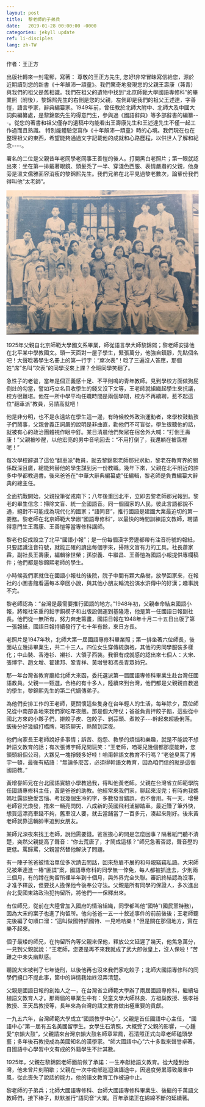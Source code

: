 ```yaml
---
layout: post
title:  黎老師的子弟兵
date:   2019-01-28 00:00:00 -0000
categories: jekyll update
ref: li-disciples
lang: zh-TW
---
```

作者：王正方

出版社轉來一封電郵，寫著：
尊敬的王正方先生,
您好!非常冒昧寫信給您，源於近期讀到您的新書《十年顛沛一頑童》。我們驚奇地發現您的父親王壽康（茀青）與我們的祖父是舊相識。我們在祖父的遺物中找到“北京師範大學國語專修科”的畢業照（附後），黎錦熙先生的右側是您的父親，左側即是我們的祖父王述達，字善愷，語言學家，辭典編纂家。1949年前，曾任教於北師大附中、北師大及中國大詞典編纂處，是黎錦熙先生的得意門生，參與過《國語辭典》等多部辭書的編纂---。從您的著書和祖父僅存的遺稿中均能看出王壽康先生和王述達先生不僅一起工作過而且熟識。
特別能體驗您寫作《十年顛沛一頑童》時的心境。我們現在也在整理祖父的東西，希望能夠通過文字記載他的成就和心路歷程，以供世人了解和紀念----。 

署名的二位是父親昔年老同學老同事王善愷的後人。打開黑白老照片；第一眼就認出來：坐在第一排戴著眼鏡、頭髮禿了一半、穿淺色西服、表情嚴肅的父親，他身旁是溫文儒雅面容消瘦的黎錦熙先生。我們兄弟在北平見過黎老數次，論輩份我們得叫他“太老師”。

![image](/assets/imgs/prof-li-chinese-studies-class.JPG "1949年北京師範大學國文研修班的畢業照")

1925年父親自北京師範大學國文系畢業，師從語言學大師黎錦熙；黎老師安排他在北平某中學教國文。頭一天面對一屋子學生，緊張萬分，他強自鎮靜，先點個名吧！大聲唸著學生名冊上的第一行字：“席次表”！唸了三遍沒人答應，那個姓“席”名叫“次表”的同學沒來上課？全班同學笑翻了。

急性子的老爸，當年是個正義感十足、不平則鳴的青年教師。見到學校方面做狗屁倒灶的勾當，譬如巧立名目收學生的錢又沒下文等，王老師就組織起學生來抗議，校方很難堪。他在一所中學平均任職時間是兩個學期，校方不再續聘，惹不起這位“翻車派”教員，另請高就吧！

他是非分明，也不是永遠站在學生這一邊，有時候校外政治運動者，來學校鼓動孩子們鬧事，父親會義正詞嚴的說明是非曲直，勸他們不可盲從，學生很聽他的話，就被有心的政治團體視作眼中釘。某日清晨他們聚眾在宿舍外大喊：“打倒王壽康！”父親被吵醒，以他宏亮的男中音吼回去：“不用打倒了，我還躺在被窩裡呢！”

每次學校辭退了這位“翻車派”教員，就去黎錦熙老師那兒求助，黎老在教育界的關係既深且廣，總能夠替他的學生謀到另一份教職。幾年下來，父親在北平附近的許多中學都教過書。後來爸爸在“中華大辭典編纂處”任編輯，黎老師是負責編纂大辭典的總主任。

全面抗戰開始，父親投筆從戎南下；八年後重回北平，立即去黎老師那兒報到。黎老的畢生信念：掃除文盲、統一全國語音。同一個國家的人民，彼此言語都說不通，絕對不可能成為現代化的國家；“語同音”，推行國語是建國大業最迫切的第一要務。黎老師在北京師範大學辦“國語專修科”，以最快的時間訓練語文教師，聘請得意門生王壽康、王善愷等當專修科講師。

黎老也促成設立了北平“國語小報”；是一份每個漢字旁邊都帶有注音符號的報紙，只要認識注音符號，就能正確的讀出每個字來，掃除文盲有力的工具。社長蕭家霖，副社長王壽康，編輯徐世榮；孫崇義、牛繼昌、王善愷為國語小報提供專欄稿件；他們都是黎錦熙老師的學生。

小時候我們家就住在國語小報社的後院，院子中間有顆大桑樹，放學回家來，在報社的小圖書館看遍每本章回小說，與其他小朋友輪流扮演水滸傳中的好漢；趣事說不完。

黎老師認為：“台灣是最需要推行國語的地方。”1948年初，父親奉命結束國語小報，將報社笨重的鉛字銅模子和出版設備運到基隆港，他是第一任國語日報副社長。他們從一無所有，努力奔走籌畫，國語日報在1948年十月二十五日出版了第一張報紙，國語日報持續發行了七十年有餘，來日方長。

老照片是1947年秋，北師大第一屆國語專修科畢業照；第一排坐著六位師長，後面站立幾排畢業生，共二十三人。四位女生穿傳統旗袍，其他的男同學服裝多樣化；中山裝、香港衫、襯衫、大領子西裝。我很有成就感的認出來七個人：大宋、張博宇、趙文增、翟建邦、鞏青祥、黃增譽和馮長青眾師兄。

那一年台灣省教育廳給北師大來函，委托選派第一屆國語專修科畢業生赴台灣任國語教員。父親一一甄選，合格的有十多人，陸續來到台灣，他們都是父親親自教過的學生，黎錦熙先生的第二代嫡傳弟子。

為他們安排工作的王老師，更關懷這些隻身在台年輕人的生活，每年除夕，眾位師兄從中南部各地來我們家吃年夜飯。那是個大陣仗；爸爸負責拌餃子餡，這些從中國北方來的小夥子們，擀餃子皮、包餃子、剝蒜頭、煮餃子---幹起來超級俐落。飯後分好幾組打橋牌，喝茶聊天，熱鬧到深夜。

他們向家長王老師說好多事情；訴苦、抱怨、教學的煩惱和樂趣，就是不能說不想幹語文教育的話；有次張博宇師兄開玩笑：“王老師，咱哥兒幾個都那麼能幹，您領頭組個公司，大夥兒一塊掙錢多好哇！咱甭幹語文教育不行嗎？”老爸臭罵了博宇一頓，最後有結語：“無論多麼苦，必須得幹語文教育，因為咱們信的就是這個國語教。”

黃增譽師兄在台北國語實驗小學教過我，得叫他黃老師。父親在台灣省立師範學院任國語專修科主任，黃是爸爸的助教。他經常來我們家，聊起來沒完；有時向我媽媽吐露談戀愛苦惱、考我幾個生冷的字，多數發音錯誤，也不會用。有一天，增譽老師容光煥發，推來一輛亮閃閃、八成新的英國飛利浦腳踏車。最近賺了筆外快，想買這漂亮車錢不夠，舊車沒人要，就去當鋪當了一百多元，湊起來剛好。後來黃老師就靠這輛帥車追到女朋友。

某師兄深夜來找王老師，說他需要錢。爸爸擔心的問是怎麼回事？隔著紙門聽不清楚，突然父親提高了聲音：“你去荒唐了，才鬧成這樣？”師兄急著否認，聲音壓的更低。罵歸罵，父親當然替他解決了問題。

有一陣子爸爸被情治單位多次請去問話，回來愁眉不展的和母親竊竊私語。大宋師兄被牽連進一樁“匪諜”案，國語專修科的同學無一倖免，每人都被抓進去，少則兩三個月，有的蹲在拘留所裡半年到十個月，與外界完全失聯。審訊終結認為沒事，才准予釋放，但要找人擔保他今後奉公守法。父親是所有同學的保證人，多次進出台北愛國東路政治犯拘留所，將他們一一保釋出來。

有位師兄，從前在大陸曾加入國府的情治組織，同學都叫他“國特”(國民黨特務)，因為大宋的案子也進了拘留所。他向爸爸一五一十敘述事件的前前後後；王老師聽完後編了句順口溜：“這叫做國特抓國特、一見哈哈樂！”但是關在那個地方，實在樂不起來。 

個子最矮的師兄，在拘留所內等父親來保他，釋放公文延遲了幾天，他焦急萬分，一見到父親就說：“王老師，您要是再不來我就成了武大郎做皇上，沒人保啦！”苦難之中未失幽默感。

聽說大宋被判了七年徒刑，以後他再也沒來我們家吃餃子；北師大國語專修科的同學們絕口不提此事，箇中的詳情我始終沒弄清楚。

父親是國語日報的創始人之一，在台灣省立師範大學辦了兩屆國語專修科，繼續培植語文教育人才。那兩屆的畢業生中有：兒童文學大師林良、方祖燊教授、張孝裕教授、王天昌教授等，長年來為台灣的語文教育做出極重要的貢獻。

一九五六年，台灣師範大學成立“國語教學中心”，父親是首任國語中心主任， “國語中心”第一屆有五名美國留學生。女學生石清照，大概受了父親的影響，一心鍾愛“京韻大鼓”，父親請來台灣京韻大鼓名師章翠鳳，石清照正式向章老師磕頭學藝；多年後石教授成為美國知名的漢學家。“師大國語中心”六十多載來聲譽卓著，自國語中心學習中文有成的外籍學生不計其數。

1925年，父親在黎錦熙老師面前做了承諾：一生奉獻給語文教育。從大陸到台灣，他未曾片刻稍歇；父親在一次中南部巡迴演講途中，因過度勞累導致嚴重中風，從此喪失了說話的能力，他的語文教育工作被迫中止。

黎老師的子弟兵；北師大國語專修科、台師大國語專修科畢業生、後繼的千萬語文教師們，接下棒子，默默推行“語同音”大業。百年承諾正在綿綿不斷的延續著。


